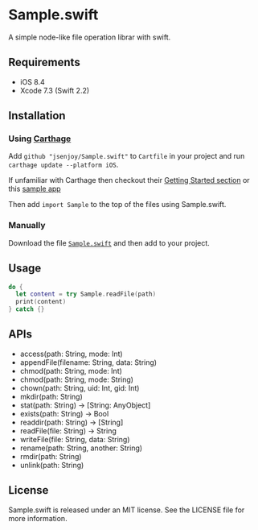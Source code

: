 # Sample.swift

A simple node-like file operation librar with swift.

## Requirements

- iOS 8.4
- Xcode 7.3 (Swift 2.2)

## Installation

### Using [Carthage](https://github.com/Carthage/Carthage)

Add `github "jsenjoy/Sample.swift"` to `Cartfile` in your project and run `carthage update --platform iOS`.

If unfamiliar with Carthage then checkout their [Getting Started section](https://github.com/Carthage/Carthage#getting-started) or this [sample app](https://github.com/ankurp/DollarCarthageApp)

Then add `import Sample` to the top of the files using Sample.swift.

### Manually

Download the file [`Sample.swift`](Sample/Sample.swift) and then add to your project.

## Usage

```swift
do {
  let content = try Sample.readFile(path)
  print(content)
} catch {}
```

## APIs

- access(path: String, mode: Int)
- appendFile(filename: String, data: String)
- chmod(path: String, mode: Int)
- chmod(path: String, mode: String)
- chown(path: String, uid: Int, gid: Int)
- mkdir(path: String)
- stat(path: String) -> [String: AnyObject]
- exists(path: String) -> Bool
- readdir(path: String) -> [String]
- readFile(file: String) -> String
- writeFile(file: String, data: String)
- rename(path: String, another: String)
- rmdir(path: String)
- unlink(path: String)

## License

Sample.swift is released under an MIT license. See the LICENSE file for more information.
